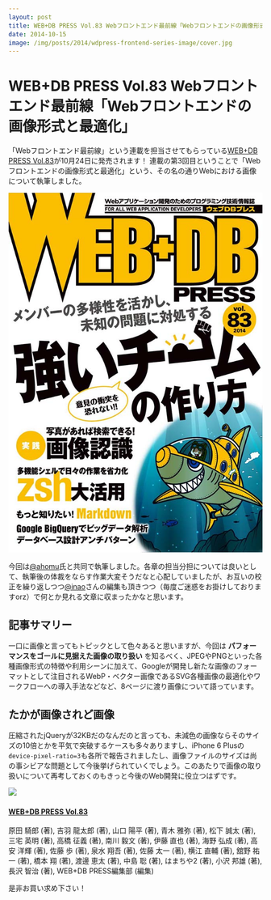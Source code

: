 ```yaml
---
layout: post
title: WEB+DB PRESS Vol.83 Webフロントエンド最前線「Webフロントエンドの画像形式と最適化」
date: 2014-10-15
image: /img/posts/2014/wdpress-frontend-series-image/cover.jpg
---
```


# WEB+DB PRESS Vol.83 Webフロントエンド最前線「Webフロントエンドの画像形式と最適化」

「Webフロントエンド最前線」という連載を担当させてもらっている[WEB+DB PRESS Vol.83](http://gihyo.jp/magazine/wdpress/archive/2014/vol83)が10月24日に発売されます！
連載の第3回目ということで「Webフロントエンドの画像形式と最適化」という、その名の通りWebにおける画像について執筆しました。

![](/img/posts/2014/wdpress-frontend-series-image/cover.jpg)

今回は[@ahomu](http://twitter.com/ahomu)氏と共同で執筆しました。各章の担当分担については良いとして、執筆後の体裁をならす作業大変そうだなと心配していましたが、お互いの校正を繰り返しつつ[@inao](http://twitter.com/inao)さんの編集も頂きつつ（毎度ご迷惑をお掛けしておりますorz）で何とか見れる文章に収まったかなと思います。

## 記事サマリー

一口に画像と言ってもトピックとして色々あると思いますが、今回は **パフォーマンスをゴールに見据えた画像の取り扱い** を知るべく、JPEGやPNGといった各種画像形式の特徴や利用シーンに加えて、Googleが開発し新たな画像のフォーマットとして注目されるWebP・ベクター画像であるSVG各種画像の最適化やワークフローへの導入手法などなど、8ページに渡り画像について語っています。

## たかが画像されど画像

圧縮されたjQueryが32KBだのなんだのと言っても、未減色の画像ならそのサイズの10倍とかを平気で突破するケースも多々ありますし、iPhone 6 Plusの`device-pixel-ratio=3`も各所で報告されましたし、画像ファイルのサイズは尚の事シビアな問題として今後挙げられていくでしょう。このあたりで画像の取り扱いについて再考しておくのもきっと今後のWeb開発に役立つはずです。

<div class="Media Media--affiliate">
  <img class="Media__Figure" src="https://images-na.ssl-images-amazon.com/images/I/619A10DdrnL._SX352_BO1,204,203,200_.jpg">
  <div class="Media__Body">
    <a href="https://www.amazon.co.jp/dp/4774167355/?tag=1000ch-22" target="_blank">
      <h4 class="Media__Title">WEB+DB PRESS Vol.83</h4>
    </a>
    <p>原田 騎郎  (著), 吉羽 龍太郎 (著), 山口 陽平 (著), 青木 雅弥 (著), 松下 誠太 (著), 三宅 英明 (著), 高橋 征義 (著), 南川 毅文  (著), 伊藤 直也 (著), 海野 弘成 (著), 高安 洋輝 (著), 佐藤 歩  (著), 泉水 翔吾 (著), 佐藤 太一 (著), 横江 直輔 (著), 舘野 祐一 (著), 橋本 翔 (著), 渡邊 恵太 (著), 中島 聡 (著), はまちや2 (著), 小沢 邦雄 (著), 長沢 智治 (著), WEB+DB PRESS編集部 (編集)</p>
  </div>
</div>

是非お買い求め下さい！
